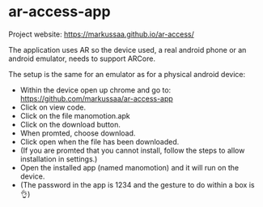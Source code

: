 # ar-access-app

Project website: https://markussaa.github.io/ar-access/

The application uses AR so the device used, a real android phone or an android emulator, needs to support ARCore.

The setup is the same for an emulator as for a physical android device:

* Within the device open up chrome and go to: https://github.com/markussaa/ar-access-app
* Click on view code.
* Click on the file manomotion.apk
* Click on the download button.
* When promted, choose download.
* Click open when the file has been downloaded.
* (If you are promted that you cannot install, follow the steps to allow installation in settings.)
* Open the installed app (named manomotion) and it will run on the device.
* (The password in the app is 1234 and the gesture to do within a box is 👌)

